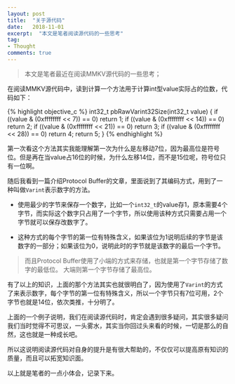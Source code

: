 ```yaml
---
layout: post
title:  "关于源代码"
date:   2018-11-01
excerpt:  "本文是笔者阅读源代码的一些思考"
tag:
- Thought
comments: true
---
```


> 本文是笔者最近在阅读MMKV源代码的一些思考；

在阅读MMKV源代码中，读到计算一个方法用于计算int型value实际占的位数，代码如下：

{% highlight objective_c %}
int32_t pbRawVarint32Size(int32_t value) {
	if ((value & (0xffffffff << 7)) == 0)
		return 1;
	if ((value & (0xffffffff << 14)) == 0)
		return 2;
	if ((value & (0xffffffff << 21)) == 0)
		return 3;
	if ((value & (0xffffffff << 28)) == 0)
		return 4;
	return 5;
}
{% endhighlight %}

第一次看这个方法其实我能理解第一次为什么是左移动7位，因为最高位是符号位。但是再在当value占16位的时候，为什么左移14位，而不是15位呢，符号位只有一位啊。

随后我看到一篇介绍Protocol Buffer的文章，里面说到了其编码方式，用到了一种叫做`Varint`表示数字的方法。

- 使用最少的字节来保存一个数字，比如一个`int32_t`的value存1，原本需要4个字节，而实际这个数字只占用了一个字节，所以使用该种方式只需要占用一个字节就可以保存改数字了。

- 这种方式的每个字节的第一位有特殊含义，如果该位为1说明后续的字节是该数字的一部分；如果该位为0，说明此时的字节就是该数字的最后一个字节。

> 而且Protocol Buffer使用了小端的方式来存储，也就是第一个字节存储了数字的最低位。 大端则第一个字节存储了最高位。

有了以上的知识，上面的那个方法其实也就很明白了，因为使用了`Varint`的方式了来表示数字，每个字节的第一位有特殊含义，所以一个字节只有7位可用，2个字节也就是14位，依次类推，十分明了。

上面的一个例子说明，我们在阅读源代码时，肯定会遇到很多疑问，其实很多疑问我们当时觉得不可思议，一头雾水，其实当你回过头来看的时候，一切是那么的自然，这也就是一种成长吧。

所以这说明阅读源代码对自身的提升是有很大帮助的，不仅仅可以提高原有知识的质量，而且可以拓宽知识面。

以上就是笔者的一点小体会，记录下来。

